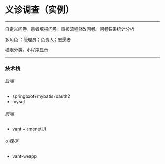 # 义诊调查（实例）
---
自定义问卷。患者填报问卷。审核流程修改问卷。问卷结果统计分析  
  
多角色 ：管理员；负责人；志愿者
  
权限分类。小程序显示

--- 

### 技术栈
###### 后端
- springboot+mybatis+oauth2
- mysql
###### 前端
- vant +lemenetUI
###### 小程序
- vant-weapp
